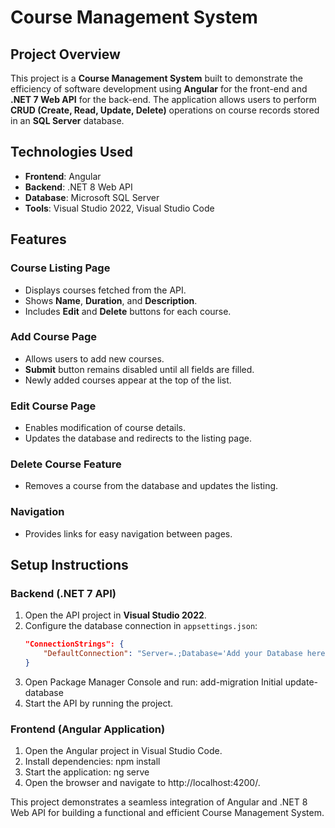 # Course Management System

## Project Overview

This project is a **Course Management System** built  to demonstrate the efficiency of software development using **Angular** for the front-end and **.NET 7 Web API** for the back-end. The application allows users to perform **CRUD (Create, Read, Update, Delete)** operations on course records stored in an **SQL Server** database.

## Technologies Used

- **Frontend**: Angular
- **Backend**: .NET 8 Web API
- **Database**: Microsoft SQL Server
- **Tools**: Visual Studio 2022, Visual Studio Code

## Features

### Course Listing Page
- Displays courses fetched from the API.
- Shows **Name**, **Duration**, and **Description**.
- Includes **Edit** and **Delete** buttons for each course.

### Add Course Page
- Allows users to add new courses.
- **Submit** button remains disabled until all fields are filled.
- Newly added courses appear at the top of the list.

### Edit Course Page
- Enables modification of course details.
- Updates the database and redirects to the listing page.

### Delete Course Feature
- Removes a course from the database and updates the listing.

### Navigation
- Provides links for easy navigation between pages.

## Setup Instructions

### Backend (.NET 7 API)
1. Open the API project in **Visual Studio 2022**.
2. Configure the database connection in `appsettings.json`:
   ```json
   "ConnectionStrings": {
       "DefaultConnection": "Server=.;Database='Add your Database here';Trusted_Connection=True;MultipleActiveResultSets=True"
   }
3. Open Package Manager Console and run:
add-migration Initial
update-database
4. Start the API by running the project.

### Frontend (Angular Application)
1. Open the Angular project in Visual Studio Code.
2. Install dependencies:
npm install
3. Start the application:
ng serve
4. Open the browser and navigate to http://localhost:4200/.

This project demonstrates a seamless integration of Angular and .NET 8 Web API for building a functional and efficient Course Management System.
